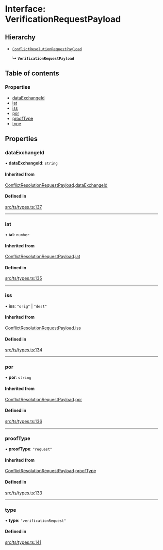 # Interface: VerificationRequestPayload

## Hierarchy

- [`ConflictResolutionRequestPayload`](ConflictResolutionRequestPayload.md)

  ↳ **`VerificationRequestPayload`**

## Table of contents

### Properties

- [dataExchangeId](VerificationRequestPayload.md#dataexchangeid)
- [iat](VerificationRequestPayload.md#iat)
- [iss](VerificationRequestPayload.md#iss)
- [por](VerificationRequestPayload.md#por)
- [proofType](VerificationRequestPayload.md#prooftype)
- [type](VerificationRequestPayload.md#type)

## Properties

### dataExchangeId

• **dataExchangeId**: `string`

#### Inherited from

[ConflictResolutionRequestPayload](ConflictResolutionRequestPayload.md).[dataExchangeId](ConflictResolutionRequestPayload.md#dataexchangeid)

#### Defined in

[src/ts/types.ts:137](https://gitlab.com/i3-market/code/wp3/t3.2/conflict-resolution/non-repudiation-library/-/blob/58c6997/src/ts/types.ts#L137)

___

### iat

• **iat**: `number`

#### Inherited from

[ConflictResolutionRequestPayload](ConflictResolutionRequestPayload.md).[iat](ConflictResolutionRequestPayload.md#iat)

#### Defined in

[src/ts/types.ts:135](https://gitlab.com/i3-market/code/wp3/t3.2/conflict-resolution/non-repudiation-library/-/blob/58c6997/src/ts/types.ts#L135)

___

### iss

• **iss**: ``"orig"`` \| ``"dest"``

#### Inherited from

[ConflictResolutionRequestPayload](ConflictResolutionRequestPayload.md).[iss](ConflictResolutionRequestPayload.md#iss)

#### Defined in

[src/ts/types.ts:134](https://gitlab.com/i3-market/code/wp3/t3.2/conflict-resolution/non-repudiation-library/-/blob/58c6997/src/ts/types.ts#L134)

___

### por

• **por**: `string`

#### Inherited from

[ConflictResolutionRequestPayload](ConflictResolutionRequestPayload.md).[por](ConflictResolutionRequestPayload.md#por)

#### Defined in

[src/ts/types.ts:136](https://gitlab.com/i3-market/code/wp3/t3.2/conflict-resolution/non-repudiation-library/-/blob/58c6997/src/ts/types.ts#L136)

___

### proofType

• **proofType**: ``"request"``

#### Inherited from

[ConflictResolutionRequestPayload](ConflictResolutionRequestPayload.md).[proofType](ConflictResolutionRequestPayload.md#prooftype)

#### Defined in

[src/ts/types.ts:133](https://gitlab.com/i3-market/code/wp3/t3.2/conflict-resolution/non-repudiation-library/-/blob/58c6997/src/ts/types.ts#L133)

___

### type

• **type**: ``"verificationRequest"``

#### Defined in

[src/ts/types.ts:141](https://gitlab.com/i3-market/code/wp3/t3.2/conflict-resolution/non-repudiation-library/-/blob/58c6997/src/ts/types.ts#L141)
